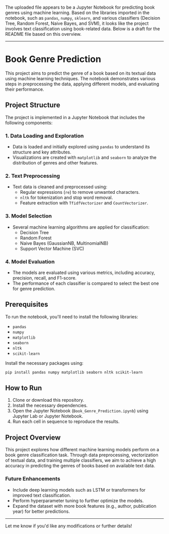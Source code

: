 The uploaded file appears to be a Jupyter Notebook for predicting book genres using machine learning. Based on the libraries imported in the notebook, such as `pandas`, `numpy`, `sklearn`, and various classifiers (Decision Tree, Random Forest, Naive Bayes, and SVM), it looks like the project involves text classification using book-related data. Below is a draft for the README file based on this overview.

---

# Book Genre Prediction

This project aims to predict the genre of a book based on its textual data using machine learning techniques. The notebook demonstrates various steps in preprocessing the data, applying different models, and evaluating their performance.

## Project Structure

The project is implemented in a Jupyter Notebook that includes the following components:

### 1. **Data Loading and Exploration**
   - Data is loaded and initially explored using `pandas` to understand its structure and key attributes.
   - Visualizations are created with `matplotlib` and `seaborn` to analyze the distribution of genres and other features.

### 2. **Text Preprocessing**
   - Text data is cleaned and preprocessed using:
     - Regular expressions (`re`) to remove unwanted characters.
     - `nltk` for tokenization and stop word removal.
     - Feature extraction with `TfidfVectorizer` and `CountVectorizer`.

### 3. **Model Selection**
   - Several machine learning algorithms are applied for classification:
     - Decision Tree
     - Random Forest
     - Naive Bayes (GaussianNB, MultinomialNB)
     - Support Vector Machine (SVC)

### 4. **Model Evaluation**
   - The models are evaluated using various metrics, including accuracy, precision, recall, and F1-score.
   - The performance of each classifier is compared to select the best one for genre prediction.

## Prerequisites

To run the notebook, you'll need to install the following libraries:
- `pandas`
- `numpy`
- `matplotlib`
- `seaborn`
- `nltk`
- `scikit-learn`

Install the necessary packages using:
```bash
pip install pandas numpy matplotlib seaborn nltk scikit-learn
```

## How to Run

1. Clone or download this repository.
2. Install the necessary dependencies.
3. Open the Jupyter Notebook (`Book_Genre_Prediction.ipynb`) using Jupyter Lab or Jupyter Notebook.
4. Run each cell in sequence to reproduce the results.

## Project Overview

This project explores how different machine learning models perform on a book genre classification task. Through data preprocessing, vectorization of textual data, and training multiple classifiers, we aim to achieve a high accuracy in predicting the genres of books based on available text data.

### Future Enhancements
- Include deep learning models such as LSTM or transformers for improved text classification.
- Perform hyperparameter tuning to further optimize the models.
- Expand the dataset with more book features (e.g., author, publication year) for better predictions.

---

Let me know if you'd like any modifications or further details!
